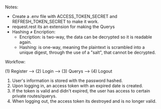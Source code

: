 Notes:

- Create a .env file with ACCESS_TOKEN_SECRET and REFRESH_TOKEN_SECRET to make it work.
- request.rest its an extension for making the Querys
- Hashing ≠ Encription:
  - Encription: is two-way, the data can be decrypted so it is readable again.
  - Hashing: is one-way, meaning the plaintext is scrambled into a unique digest, through the use of a "salt", that cannot be decrypted.

Workflow:

(1) Register --> (2) Login --> (3) Querys --> (4) Logout

1. User's information is stored with the password hashed.
2. Upon logging in, an access token with an expired date is created.
3. If the token is valid and didn't expired, the user has access to certain private routes/querys.
4. When logging out, the access token its destroyed and is no longer valid.
